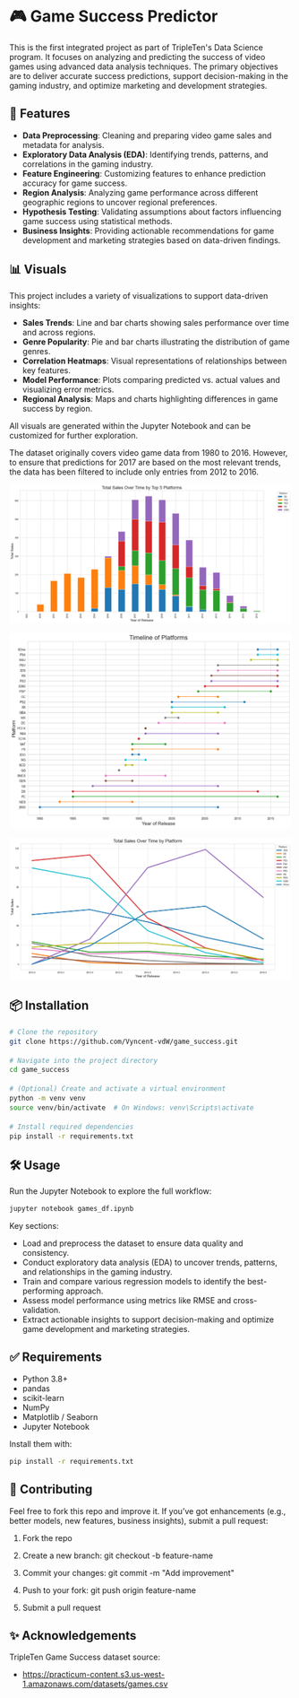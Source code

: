 # 🎮 Game Success Predictor
This is the first integrated project as part of TripleTen's Data Science program. It focuses on analyzing and predicting the success of video games using advanced data analysis techniques. The primary objectives are to deliver accurate success predictions, support decision-making in the gaming industry, and optimize marketing and development strategies.

## 🚀 Features
- **Data Preprocessing**: Cleaning and preparing video game sales and metadata for analysis.
- **Exploratory Data Analysis (EDA)**: Identifying trends, patterns, and correlations in the gaming industry.
- **Feature Engineering**: Customizing features to enhance prediction accuracy for game success.
- **Region Analysis**: Analyzing game performance across different geographic regions to uncover regional preferences.
- **Hypothesis Testing**: Validating assumptions about factors influencing game success using statistical methods.
- **Business Insights**: Providing actionable recommendations for game development and marketing strategies based on data-driven findings. 

## 📊 Visuals

This project includes a variety of visualizations to support data-driven insights:

- **Sales Trends**: Line and bar charts showing sales performance over time and across regions.
- **Genre Popularity**: Pie and bar charts illustrating the distribution of game genres.
- **Correlation Heatmaps**: Visual representations of relationships between key features.
- **Model Performance**: Plots comparing predicted vs. actual values and visualizing error metrics.
- **Regional Analysis**: Maps and charts highlighting differences in game success by region.

All visuals are generated within the Jupyter Notebook and can be customized for further exploration. 

The dataset originally covers video game data from 1980 to 2016. However, to ensure that predictions for 2017 are based on the most relevant trends, the data has been filtered to include only entries from 2012 to 2016. 

![alt text](image-1.png) 


![alt text](image-2.png) 


![alt text](image.png) 



## 📦 Installation

```bash
# Clone the repository
git clone https://github.com/Vyncent-vdW/game_success.git

# Navigate into the project directory
cd game_success

# (Optional) Create and activate a virtual environment
python -m venv venv
source venv/bin/activate  # On Windows: venv\Scripts\activate

# Install required dependencies
pip install -r requirements.txt
```

## 🛠️ Usage
Run the Jupyter Notebook to explore the full workflow:

```bash
jupyter notebook games_df.ipynb
``` 

Key sections:

- Load and preprocess the dataset to ensure data quality and consistency.
- Conduct exploratory data analysis (EDA) to uncover trends, patterns, and relationships in the gaming industry.
- Train and compare various regression models to identify the best-performing approach.
- Assess model performance using metrics like RMSE and cross-validation.
- Extract actionable insights to support decision-making and optimize game development and marketing strategies.

## ✅ Requirements 
- Python 3.8+
- pandas
- scikit-learn
- NumPy
- Matplotlib / Seaborn
- Jupyter Notebook 

Install them with: 
```bash
pip install -r requirements.txt
``` 

## 🙋 Contributing
Feel free to fork this repo and improve it. If you’ve got enhancements (e.g., better models, new features, business insights), submit a pull request:

1. Fork the repo

2. Create a new branch: git checkout -b feature-name

3. Commit your changes: git commit -m "Add improvement"

4. Push to your fork: git push origin feature-name

5. Submit a pull request 

## ✨ Acknowledgements 
TripleTen Game Success dataset source: 

- https://practicum-content.s3.us-west-1.amazonaws.com/datasets/games.csv